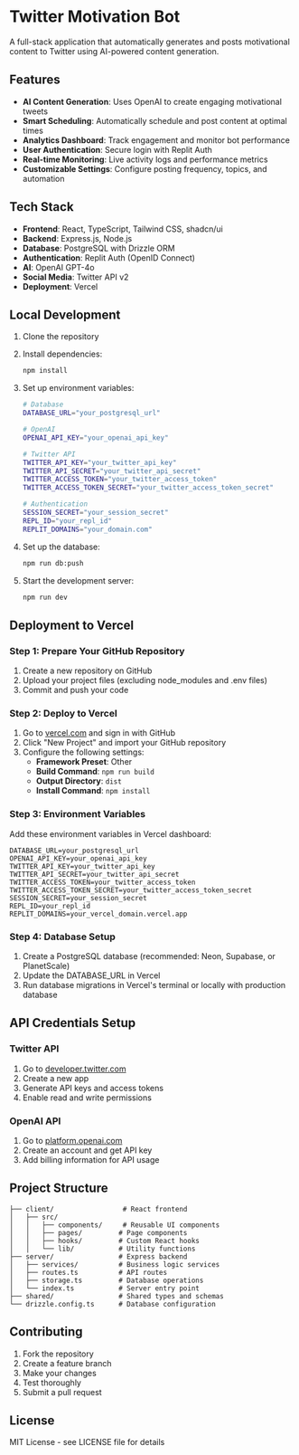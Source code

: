 # Twitter Motivation Bot

A full-stack application that automatically generates and posts motivational content to Twitter using AI-powered content generation.

## Features

- **AI Content Generation**: Uses OpenAI to create engaging motivational tweets
- **Smart Scheduling**: Automatically schedule and post content at optimal times
- **Analytics Dashboard**: Track engagement and monitor bot performance
- **User Authentication**: Secure login with Replit Auth
- **Real-time Monitoring**: Live activity logs and performance metrics
- **Customizable Settings**: Configure posting frequency, topics, and automation

## Tech Stack

- **Frontend**: React, TypeScript, Tailwind CSS, shadcn/ui
- **Backend**: Express.js, Node.js
- **Database**: PostgreSQL with Drizzle ORM
- **Authentication**: Replit Auth (OpenID Connect)
- **AI**: OpenAI GPT-4o
- **Social Media**: Twitter API v2
- **Deployment**: Vercel

## Local Development

1. Clone the repository
2. Install dependencies:
   ```bash
   npm install
   ```

3. Set up environment variables:
   ```bash
   # Database
   DATABASE_URL="your_postgresql_url"
   
   # OpenAI
   OPENAI_API_KEY="your_openai_api_key"
   
   # Twitter API
   TWITTER_API_KEY="your_twitter_api_key"
   TWITTER_API_SECRET="your_twitter_api_secret"
   TWITTER_ACCESS_TOKEN="your_twitter_access_token"
   TWITTER_ACCESS_TOKEN_SECRET="your_twitter_access_token_secret"
   
   # Authentication
   SESSION_SECRET="your_session_secret"
   REPL_ID="your_repl_id"
   REPLIT_DOMAINS="your_domain.com"
   ```

4. Set up the database:
   ```bash
   npm run db:push
   ```

5. Start the development server:
   ```bash
   npm run dev
   ```

## Deployment to Vercel

### Step 1: Prepare Your GitHub Repository

1. Create a new repository on GitHub
2. Upload your project files (excluding node_modules and .env files)
3. Commit and push your code

### Step 2: Deploy to Vercel

1. Go to [vercel.com](https://vercel.com) and sign in with GitHub
2. Click "New Project" and import your GitHub repository
3. Configure the following settings:
   - **Framework Preset**: Other
   - **Build Command**: `npm run build`
   - **Output Directory**: `dist`
   - **Install Command**: `npm install`

### Step 3: Environment Variables

Add these environment variables in Vercel dashboard:

```
DATABASE_URL=your_postgresql_url
OPENAI_API_KEY=your_openai_api_key
TWITTER_API_KEY=your_twitter_api_key
TWITTER_API_SECRET=your_twitter_api_secret
TWITTER_ACCESS_TOKEN=your_twitter_access_token
TWITTER_ACCESS_TOKEN_SECRET=your_twitter_access_token_secret
SESSION_SECRET=your_session_secret
REPL_ID=your_repl_id
REPLIT_DOMAINS=your_vercel_domain.vercel.app
```

### Step 4: Database Setup

1. Create a PostgreSQL database (recommended: Neon, Supabase, or PlanetScale)
2. Update the DATABASE_URL in Vercel
3. Run database migrations in Vercel's terminal or locally with production database

## API Credentials Setup

### Twitter API
1. Go to [developer.twitter.com](https://developer.twitter.com)
2. Create a new app
3. Generate API keys and access tokens
4. Enable read and write permissions

### OpenAI API
1. Go to [platform.openai.com](https://platform.openai.com)
2. Create an account and get API key
3. Add billing information for API usage

## Project Structure

```
├── client/                 # React frontend
│   ├── src/
│   │   ├── components/     # Reusable UI components
│   │   ├── pages/         # Page components
│   │   ├── hooks/         # Custom React hooks
│   │   └── lib/           # Utility functions
├── server/                # Express backend
│   ├── services/          # Business logic services
│   ├── routes.ts          # API routes
│   ├── storage.ts         # Database operations
│   └── index.ts           # Server entry point
├── shared/                # Shared types and schemas
└── drizzle.config.ts      # Database configuration
```

## Contributing

1. Fork the repository
2. Create a feature branch
3. Make your changes
4. Test thoroughly
5. Submit a pull request

## License

MIT License - see LICENSE file for details